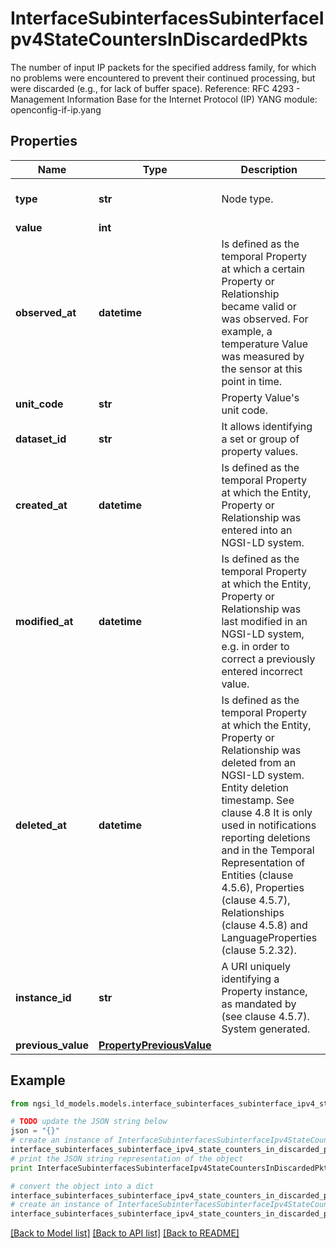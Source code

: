 # InterfaceSubinterfacesSubinterfaceIpv4StateCountersInDiscardedPkts

The number of input IP packets for the specified address family, for which no problems were encountered to prevent their continued processing, but were discarded (e.g., for lack of buffer space).  Reference: RFC 4293 - Management Information Base for the Internet Protocol (IP)  YANG module: openconfig-if-ip.yang 

## Properties

Name | Type | Description | Notes
------------ | ------------- | ------------- | -------------
**type** | **str** | Node type.  | [optional] [default to 'Property']
**value** | **int** |  | 
**observed_at** | **datetime** | Is defined as the temporal Property at which a certain Property or Relationship became valid or was observed. For example, a temperature Value was measured by the sensor at this point in time.  | [optional] 
**unit_code** | **str** | Property Value&#39;s unit code.  | [optional] 
**dataset_id** | **str** | It allows identifying a set or group of property values.  | [optional] 
**created_at** | **datetime** | Is defined as the temporal Property at which the Entity, Property or Relationship was entered into an NGSI-LD system.  | [optional] [readonly] 
**modified_at** | **datetime** | Is defined as the temporal Property at which the Entity, Property or Relationship was last modified in an NGSI-LD system, e.g. in order to correct a previously entered incorrect value.  | [optional] [readonly] 
**deleted_at** | **datetime** | Is defined as the temporal Property at which the Entity, Property or Relationship was deleted from an NGSI-LD system.  Entity deletion timestamp. See clause 4.8 It is only used in notifications reporting deletions and in the Temporal Representation of Entities (clause 4.5.6), Properties (clause 4.5.7), Relationships (clause 4.5.8) and LanguageProperties (clause 5.2.32).  | [optional] [readonly] 
**instance_id** | **str** | A URI uniquely identifying a Property instance, as mandated by (see clause 4.5.7). System generated.  | [optional] [readonly] 
**previous_value** | [**PropertyPreviousValue**](PropertyPreviousValue.md) |  | [optional] 

## Example

```python
from ngsi_ld_models.models.interface_subinterfaces_subinterface_ipv4_state_counters_in_discarded_pkts import InterfaceSubinterfacesSubinterfaceIpv4StateCountersInDiscardedPkts

# TODO update the JSON string below
json = "{}"
# create an instance of InterfaceSubinterfacesSubinterfaceIpv4StateCountersInDiscardedPkts from a JSON string
interface_subinterfaces_subinterface_ipv4_state_counters_in_discarded_pkts_instance = InterfaceSubinterfacesSubinterfaceIpv4StateCountersInDiscardedPkts.from_json(json)
# print the JSON string representation of the object
print InterfaceSubinterfacesSubinterfaceIpv4StateCountersInDiscardedPkts.to_json()

# convert the object into a dict
interface_subinterfaces_subinterface_ipv4_state_counters_in_discarded_pkts_dict = interface_subinterfaces_subinterface_ipv4_state_counters_in_discarded_pkts_instance.to_dict()
# create an instance of InterfaceSubinterfacesSubinterfaceIpv4StateCountersInDiscardedPkts from a dict
interface_subinterfaces_subinterface_ipv4_state_counters_in_discarded_pkts_form_dict = interface_subinterfaces_subinterface_ipv4_state_counters_in_discarded_pkts.from_dict(interface_subinterfaces_subinterface_ipv4_state_counters_in_discarded_pkts_dict)
```
[[Back to Model list]](../README.md#documentation-for-models) [[Back to API list]](../README.md#documentation-for-api-endpoints) [[Back to README]](../README.md)


